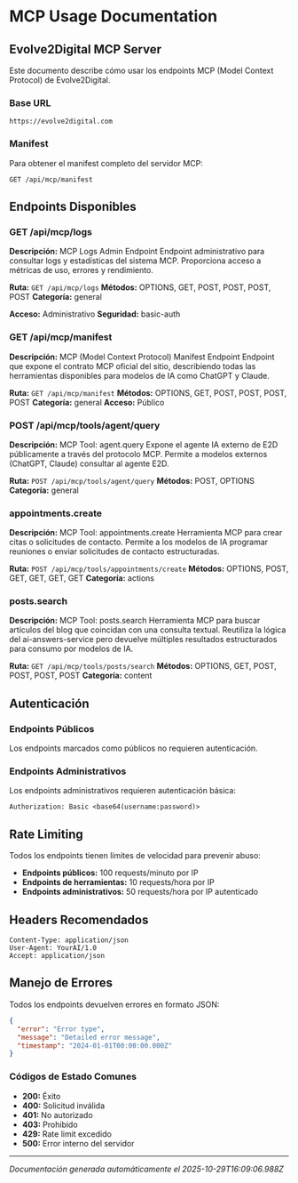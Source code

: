 # MCP Usage Documentation

## Evolve2Digital MCP Server

Este documento describe cómo usar los endpoints MCP (Model Context Protocol) de Evolve2Digital.

### Base URL
```
https://evolve2digital.com
```

### Manifest
Para obtener el manifest completo del servidor MCP:
```
GET /api/mcp/manifest
```

## Endpoints Disponibles


### GET /api/mcp/logs

**Descripción:** MCP Logs Admin Endpoint Endpoint administrativo para consultar logs y estadísticas del sistema MCP. Proporciona acceso a métricas de uso, errores y rendimiento.

**Ruta:** `GET /api/mcp/logs`
**Métodos:** OPTIONS, GET, POST, POST, POST, POST
**Categoría:** general

**Acceso:** Administrativo
**Seguridad:** basic-auth



### GET /api/mcp/manifest

**Descripción:** MCP (Model Context Protocol) Manifest Endpoint Endpoint que expone el contrato MCP oficial del sitio, describiendo todas las herramientas disponibles para modelos de IA como ChatGPT y Claude.

**Ruta:** `GET /api/mcp/manifest`
**Métodos:** OPTIONS, GET, POST, POST, POST, POST
**Categoría:** general
**Acceso:** Público





### POST /api/mcp/tools/agent/query

**Descripción:** MCP Tool: agent.query Expone el agente IA externo de E2D públicamente a través del protocolo MCP. Permite a modelos externos (ChatGPT, Claude) consultar al agente E2D.

**Ruta:** `POST /api/mcp/tools/agent/query`
**Métodos:** POST, OPTIONS
**Categoría:** general






### appointments.create

**Descripción:** MCP Tool: appointments.create Herramienta MCP para crear citas o solicitudes de contacto. Permite a los modelos de IA programar reuniones o enviar solicitudes de contacto estructuradas.

**Ruta:** `POST /api/mcp/tools/appointments/create`
**Métodos:** OPTIONS, POST, GET, GET, GET, GET
**Categoría:** actions






### posts.search

**Descripción:** MCP Tool: posts.search Herramienta MCP para buscar artículos del blog que coincidan con una consulta textual. Reutiliza la lógica del ai-answers-service pero devuelve múltiples resultados estructurados para consumo por modelos de IA.

**Ruta:** `GET /api/mcp/tools/posts/search`
**Métodos:** OPTIONS, GET, POST, POST, POST, POST
**Categoría:** content







## Autenticación

### Endpoints Públicos
Los endpoints marcados como públicos no requieren autenticación.

### Endpoints Administrativos
Los endpoints administrativos requieren autenticación básica:
```
Authorization: Basic <base64(username:password)>
```

## Rate Limiting

Todos los endpoints tienen límites de velocidad para prevenir abuso:
- **Endpoints públicos:** 100 requests/minuto por IP
- **Endpoints de herramientas:** 10 requests/hora por IP
- **Endpoints administrativos:** 50 requests/hora por IP autenticado

## Headers Recomendados

```
Content-Type: application/json
User-Agent: YourAI/1.0
Accept: application/json
```

## Manejo de Errores

Todos los endpoints devuelven errores en formato JSON:
```json
{
  "error": "Error type",
  "message": "Detailed error message",
  "timestamp": "2024-01-01T00:00:00.000Z"
}
```

### Códigos de Estado Comunes
- **200:** Éxito
- **400:** Solicitud inválida
- **401:** No autorizado
- **403:** Prohibido
- **429:** Rate limit excedido
- **500:** Error interno del servidor

---

*Documentación generada automáticamente el 2025-10-29T16:09:06.988Z*

